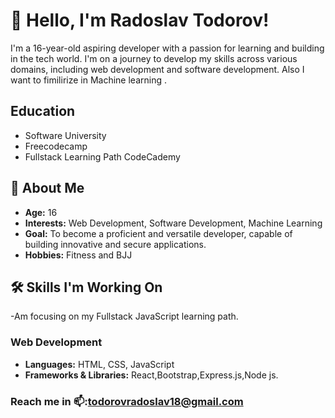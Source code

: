 
# 👋 Hello, I'm Radoslav Todorov!

I'm a 16-year-old aspiring developer with a passion for learning and building in the tech world. I'm on a journey to develop my skills across various domains, including web development and software development.
Also I want to fimilirize in Machine learning .

## Education 
- Software University
- Freecodecamp
- Fullstack Learning Path CodeCademy

## 🚀 About Me

- **Age:** 16
- **Interests:** Web Development, Software Development, Machine Learning
- **Goal:** To become a proficient and versatile developer, capable of building innovative and secure applications.
- **Hobbies:** Fitness and BJJ

## 🛠️ Skills I'm Working On
-Am focusing on my  Fullstack JavaScript learning path.

### Web Development
- **Languages:** HTML, CSS, JavaScript
- **Frameworks & Libraries:** React,Bootstrap,Express.js,Node js.

### Reach me in 📫:todorovradoslav18@gmail.com
<!---
Radolsav16/Radolsav16 is a ✨ special ✨ repository because its `README.md` (this file) appears on your GitHub profile.
You can click the Preview link to take a look at your changes.
--->
